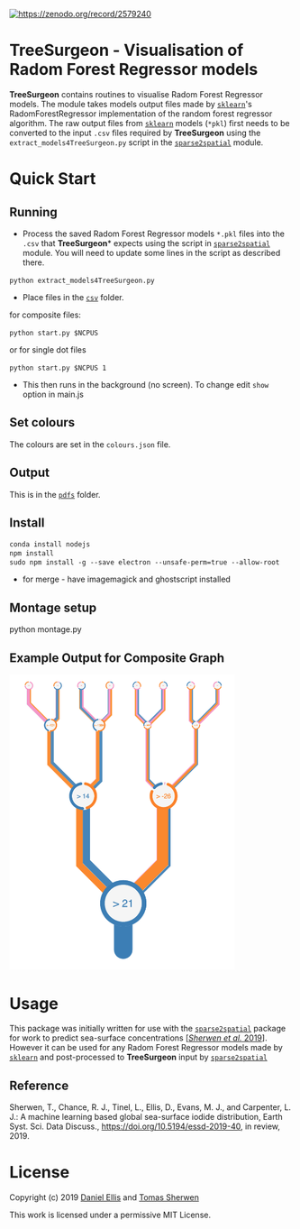 <a href='https://zenodo.org/record/2579240'> <img data-toggle="modal" data-target="[data-modal='https://zenodo.org/record/2579240']" src="https://zenodo.org/badge/112364748.svg" alt="https://zenodo.org/record/2579240"></a>

# TreeSurgeon - Visualisation of Radom Forest Regressor models

**TreeSurgeon** contains routines to visualise Radom Forest Regressor models. The module takes models output files made by [`sklearn`](https://scikit-learn.org/)'s RadomForestRegressor implementation of the random forest regressor algorithm. The raw output files from [`sklearn`](https://scikit-learn.org/) models (`*pkl`) first needs to be converted to the input `.csv` files required by **TreeSurgeon** using the
`extract_models4TreeSurgeon.py` script in the
[`sparse2spatial`](https://github.com/tsherwen/sparse2spatial) module.


# Quick Start

## Running

- Process the saved Radom Forest Regressor models `*.pkl` files into the `.csv` that **TreeSurgeon*** expects using the script in [`sparse2spatial`](https://github.com/tsherwen/sparse2spatial) module. You will need to update some lines in the script as described there.

`python extract_models4TreeSurgeon.py`

- Place files in the [`csv`](https://github.com/wolfiex/TreeSurgeon/tree/master/csv) folder.

for composite files:

`python start.py $NCPUS`

or for single dot files

`python start.py $NCPUS 1 `

- This then runs in the background (no screen). To change edit `show` option in main.js

## Set colours
The colours are set in the `colours.json` file.

## Output
This is in the [`pdfs`](https://github.com/wolfiex/TreeSurgeon/tree/master/pdfs) folder.

## Install
```
conda install nodejs
npm install
sudo npm install -g --save electron --unsafe-perm=true --allow-root
```

- for merge - have imagemagick and ghostscript installed

## Montage setup
python montage.py

## Example Output for Composite Graph
<img src="./readmeimage.png" width="400" />

# Usage

This package was initially written for use with the [`sparse2spatial`](https://github.com/tsherwen/sparse2spatial) package for work to predict sea-surface concentrations [[*Sherwen et al.* 2019](https://doi.org/10.5194/essd-2019-40)]. However it can be used for any Radom Forest Regressor models made by [`sklearn`](https://scikit-learn.org/) and post-processed to **TreeSurgeon** input by [`sparse2spatial`](https://github.com/tsherwen/sparse2spatial)


## Reference
Sherwen, T., Chance, R. J., Tinel, L., Ellis, D., Evans, M. J., and Carpenter, L. J.: A machine learning based global sea-surface iodide distribution, Earth Syst. Sci. Data Discuss., https://doi.org/10.5194/essd-2019-40, in review, 2019.

# License

Copyright (c) 2019 [Daniel Ellis](https://github.com/wolfiex) and [Tomas Sherwen](https://github.com/tsherwen)

This work is licensed under a permissive MIT License.